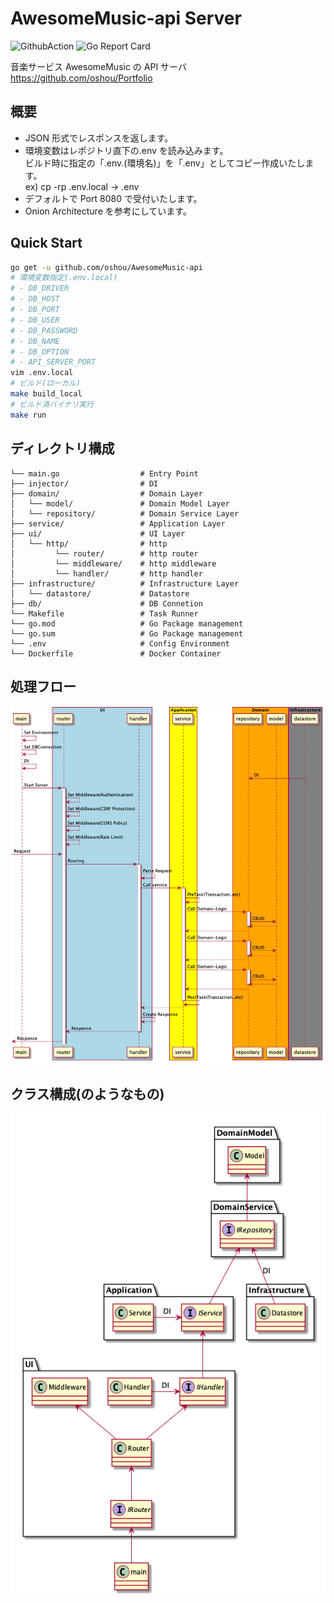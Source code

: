 # AwesomeMusic-api Server

![GithubAction](https://github.com/oshou/AwesomeMusic-api/workflows/develop/badge.svg)
![Go Report Card](https://goreportcard.com/badge/github.com/oshou/AwesomeMusic-api)

音楽サービス AwesomeMusic の API サーバ<br>
https://github.com/oshou/Portfolio

## 概要

- JSON 形式でレスポンスを返します。
- 環境変数はレポジトリ直下の.env を読み込みます。<br>
  ビルド時に指定の「.env.(環境名)」を「.env」としてコピー作成いたします。<br>
  ex) cp -rp .env.local -> .env
- デフォルトで Port 8080 で受付いたします。
- Onion Architecture を参考にしています。

## Quick Start

```bash
go get -u github.com/oshou/AwesomeMusic-api
# 環境変数指定(.env.local)
# - DB_DRIVER
# - DB_HOST
# - DB_PORT
# - DB_USER
# - DB_PASSWORD
# - DB_NAME
# - DB_OPTION
# - API_SERVER_PORT
vim .env.local
# ビルド(ローカル)
make build_local
# ビルド済バイナリ実行
make run
```

## ディレクトリ構成

```
└── main.go                  # Entry Point
├── injector/                # DI
├── domain/                  # Domain Layer
│   └── model/               # Domain Model Layer
│   └── repository/          # Domain Service Layer
├── service/                 # Application Layer
├── ui/                      # UI Layer
│   └── http/                # http
│         └── router/        # http router
│         └── middleware/    # http middleware
│         └── handler/       # http handler
├── infrastructure/          # Infrastructure Layer
│   └── datastore/           # Datastore
├── db/                      # DB Connetion
└── Makefile                 # Task Runner
└── go.mod                   # Go Package management
└── go.sum                   # Go Package management
└── .env                     # Config Environment
└── Dockerfile               # Docker Container
```

## 処理フロー

![sequence](https://github.com/oshou/AwesomeMusic-api/blob/img/out/docs/sequence/sequence.png)

## クラス構成(のようなもの)

![class](https://github.com/oshou/AwesomeMusic-api/blob/img/out/docs/class/class.png)
